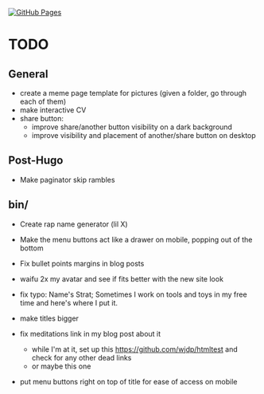 [![GitHub Pages](https://github.com/strategineer/personal-website/actions/workflows/main.yml/badge.svg)](https://github.com/strategineer/personal-website/actions/workflows/main.yml)

# TODO

## General
- create a meme page template for pictures (given a folder, go through each of them)
- make interactive CV
- share button:
    - improve share/another button visibility on a dark background
    - improve visibility and placement of another/share button on desktop

## Post-Hugo
- Make paginator skip rambles

## bin/
- Create rap name generator (lil X)

- Make the menu buttons act like a drawer on mobile, popping out of the bottom
- Fix bullet points margins in blog posts
- waifu 2x my avatar and see if fits better with the new site look
- fix typo: Name's Strat; Sometimes I work on tools and toys in my free time and here's where I put it.
- make titles bigger
- fix meditations link in my blog post about it
  - while I'm at it, set up this https://github.com/wjdp/htmltest and check for any other dead links
  - or maybe this one
- put menu buttons right on top of title for ease of access on mobile 
